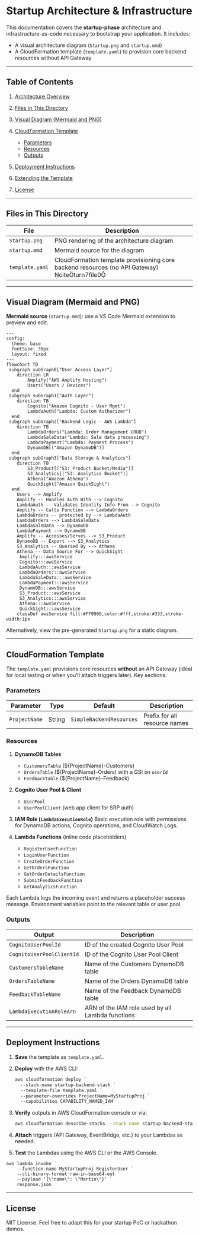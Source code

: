 # Startup Architecture & Infrastructure

This documentation covers the **startup-phase** architecture and infrastructure-as-code necessary to bootstrap your application. It includes:

* A visual architecture diagram (`Startup.png` and `startup.mmd`)
* A CloudFormation template (`template.yaml`) to provision core backend resources without API Gateway

---

## Table of Contents

1. [Architecture Overview](#architecture-overview)
2. [Files in This Directory](#files-in-this-directory)
3. [Visual Diagram (Mermaid and PNG)](#visual-diagram-mermaid-and-png)
4. [CloudFormation Template](#cloudformation-template)

   * [Parameters](#parameters)
   * [Resources](#resources)
   * [Outputs](#outputs)
5. [Deployment Instructions](#deployment-instructions)
6. [Extending the Template](#extending-the-template)
7. [License](#license)

---

## Files in This Directory

| File            | Description                                                                                    |
| --------------- | ---------------------------------------------------------------------------------------------- |
| `Startup.png`   | PNG rendering of the architecture diagram                                                      |
| `startup.mmd`   | Mermaid source for the diagram                                                                 |
| `template.yaml` | CloudFormation template provisioning core backend resources (no API Gateway) citeturn7file0 |

---

## Visual Diagram (Mermaid and PNG)

**Mermaid source** (`startup.mmd`): use a VS Code Mermaid extension to preview and edit.

```mermaid
---
config:
  theme: base
  fontSize: 30px
  layout: fixed
---
flowchart TD
 subgraph subGraph0["User Access Layer"]
    direction LR
        Amplify("AWS Amplify Hosting")
        Users("Users / Devices")
  end
 subgraph subGraph1["Auth Layer"]
    direction TB
        Cognito("Amazon Cognito - User Mgmt")
        LambdaAuth("Lambda: Custom Authorizer")
  end
 subgraph subGraph2["Backend Logic - AWS Lambda"]
    direction TB
        LambdaOrders("Lambda: Order Management CRUD")
        LambdaSaleData("Lambda: Sale data processing")
        LambdaPayment("Lambda: Payment Process")
        DynamoDB[("Amazon DynamoDB")]
  end
 subgraph subGraph3["Data Storage & Analytics"]
    direction TB
        S3_Product[("S3: Product Bucket/Media")]
        S3_Analytics[("S3: Analytics Bucket")]
        Athena("Amazon Athena")
        QuickSight("Amazon QuickSight")
  end
    Users --> Amplify
    Amplify -- Handles Auth With --> Cognito
    LambdaAuth -- Validates Identity Info From --> Cognito
    Amplify -- Calls Function --> LambdaOrders
    LambdaOrders -- protected by --> LambdaAuth
    LambdaOrders --> LambdaSaleData
    LambdaSaleData --> DynamoDB
    LambdaPayment --> DynamoDB
    Amplify -- Accesses/Serves --> S3_Product
    DynamoDB -- Export --> S3_Analytics
    S3_Analytics -- Queried By --> Athena
    Athena -- Data Source For --> QuickSight
     Amplify:::awsService
     Cognito:::awsService
     LambdaAuth:::awsService
     LambdaOrders:::awsService
     LambdaSaleData:::awsService
     LambdaPayment:::awsService
     DynamoDB:::awsService
     S3_Product:::awsService
     S3_Analytics:::awsService
     Athena:::awsService
     QuickSight:::awsService
    classDef awsService fill:#FF9900,color:#fff,stroke:#333,stroke-width:1px

```

Alternatively, view the pre-generated `Startup.png` for a static diagram.

---

## CloudFormation Template

The `template.yaml` provisions core resources **without** an API Gateway (ideal for local testing or when you’ll attach triggers later). Key sections:

### Parameters

| Parameter     | Type   | Default                  | Description                   |
| ------------- | ------ | ------------------------ | ----------------------------- |
| `ProjectName` | String | `SimpleBackendResources` | Prefix for all resource names |

### Resources

1. **DynamoDB Tables**

   * `CustomersTable` (\${ProjectName}-Customers)
   * `OrdersTable`    (\${ProjectName}-Orders) with a GSI on `userId`
   * `FeedbackTable`  (\${ProjectName}-Feedback)
2. **Cognito User Pool & Client**

   * `UserPool`
   * `UserPoolClient` (web app client for SRP auth)
3. **IAM Role (`LambdaExecutionRole`)**
   Basic execution role with permissions for DynamoDB actions, Cognito operations, and CloudWatch Logs.
4. **Lambda Functions** (inline code placeholders)

   * `RegisterUserFunction`
   * `LoginUserFunction`
   * `CreateOrderFunction`
   * `GetOrdersFunction`
   * `GetOrderDetailsFunction`
   * `SubmitFeedbackFunction`
   * `GetAnalyticsFunction`

Each Lambda logs the incoming event and returns a placeholder success message. Environment variables point to the relevant table or user pool.

### Outputs

| Output                    | Description                                      |
| ------------------------- | ------------------------------------------------ |
| `CognitoUserPoolId`       | ID of the created Cognito User Pool              |
| `CognitoUserPoolClientId` | ID of the Cognito User Pool Client               |
| `CustomersTableName`      | Name of the Customers DynamoDB table             |
| `OrdersTableName`         | Name of the Orders DynamoDB table                |
| `FeedbackTableName`       | Name of the Feedback DynamoDB table              |
| `LambdaExecutionRoleArn`  | ARN of the IAM role used by all Lambda functions |

---

## Deployment Instructions

1. **Save** the template as `template.yaml`.

2. **Deploy** with the AWS CLI:

   ```bash
   aws cloudformation deploy `
     --stack-name startup-backend-stack `
     --template-file template.yaml `
     --parameter-overrides ProjectName=MyStartupProj `
     --capabilities CAPABILITY_NAMED_IAM
   ```

3. **Verify** outputs in AWS CloudFormation console or via:

   ```bash
   aws cloudformation describe-stacks --stack-name startup-backend-stack
   ```

4. **Attach** triggers (API Gateway, EventBridge, etc.) to your Lambdas as needed.

5. **Test** the Lambdas using the AWS CLI or the AWS Console.
```
aws lambda invoke `
    --function-name MyStartupProj-RegisterUser `
    --cli-binary-format raw-in-base64-out `
    --payload '{\"name\": \"Martin\"}' `
    response.json

```
---

## License

MIT License. Feel free to adapt this for your startup PoC or hackathon demos.

